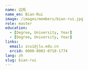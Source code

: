 ```yaml
---
name: 边芮
name_en: Bian-Rui
image: /images/members/bian-rui.jpg
role: master
education:
  - [Degree, University, Year]
  - [Degree, University, Year]
links:
  email: zcui@jlu.edu.cn
  orcid: 0000-0002-0710-1774
lang: zh
slug: bian-rui
---
```

